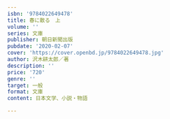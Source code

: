```yaml
---
isbn: '9784022649478'
title: 春に散る　上
volume: ''
series: 文庫
publisher: 朝日新聞出版
pubdate: '2020-02-07'
cover: 'https://cover.openbd.jp/9784022649478.jpg'
author: 沢木耕太郎／著
description: ''
price: '720'
genre: ''
target: 一般
format: 文庫
content: 日本文学、小説・物語

---
```

